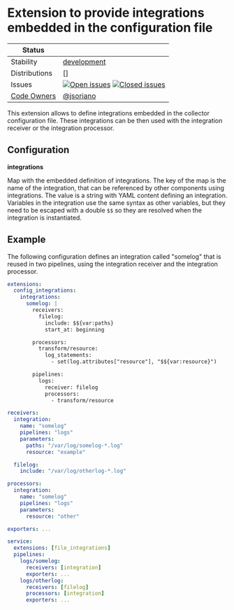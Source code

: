 # Extension to provide integrations embedded in the configuration file

<!-- status autogenerated section -->
| Status        |           |
| ------------- |-----------|
| Stability     | [development]  |
| Distributions | [] |
| Issues        | [![Open issues](https://img.shields.io/github/issues-search/open-telemetry/opentelemetry-collector-contrib?query=is%3Aissue%20is%3Aopen%20label%3Aextension%2Fconfigintegration%20&label=open&color=orange&logo=opentelemetry)](https://github.com/open-telemetry/opentelemetry-collector-contrib/issues?q=is%3Aopen+is%3Aissue+label%3Aextension%2Fconfigintegration) [![Closed issues](https://img.shields.io/github/issues-search/open-telemetry/opentelemetry-collector-contrib?query=is%3Aissue%20is%3Aclosed%20label%3Aextension%2Fconfigintegration%20&label=closed&color=blue&logo=opentelemetry)](https://github.com/open-telemetry/opentelemetry-collector-contrib/issues?q=is%3Aclosed+is%3Aissue+label%3Aextension%2Fconfigintegration) |
| [Code Owners](https://github.com/open-telemetry/opentelemetry-collector-contrib/blob/main/CONTRIBUTING.md#becoming-a-code-owner)    | [@jsoriano](https://www.github.com/jsoriano) |

[development]: https://github.com/open-telemetry/opentelemetry-collector/blob/main/docs/component-stability.md#development
<!-- end autogenerated section -->

This extension allows to define integrations embedded in the collector
configuration file. These integrations can be then used with the integration
receiver or the integration processor.

## Configuration

**integrations**

Map with the embedded definition of integrations. The key of the map is the name
of the integration, that can be referenced by other components using
integrations. The value is a string with YAML content defining an integration.
Variables in the integration use the same syntax as other variables, but they need
to be escaped with a double `$$` so they are resolved when the integration is
instantiated.

## Example

The following configuration defines an integration called "somelog" that is reused
in two pipelines, using the integration receiver and the integration processor.

```yaml
extensions:
  config_integrations:
    integrations:
      somelog: |
        receivers:
          filelog:
            include: $${var:paths}
            start_at: beginning

        processors:
          transform/resource:
            log_statements:
              - set(log.attributes["resource"], "$${var:resource}")

        pipelines:
          logs:
            receiver: filelog
            processors:
              - transform/resource

receivers:
  integration:
    name: "somelog"
    pipelines: "logs"
    parameters:
      paths: "/var/log/somelog-*.log"
      resource: "example"

  filelog:
    include: "/var/log/otherlog-*.log"

processors:
  integration:
    name: "somelog"
    pipelines: "logs"
    parameters:
      resource: "other"

exporters: ...

service:
  extensions: [file_integrations]
  pipelines:
    logs/somelog:
      receivers: [integration]
      exporters: ...
    logs/otherlog:
      receivers: [filelog]
      processors: [integration]
      exporters: ...
```
